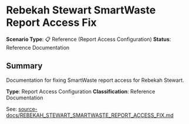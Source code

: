# Rebekah Stewart SmartWaste Report Access Fix

**Scenario Type**: 📋 Reference (Report Access Configuration)
**Status**: Reference Documentation

## Summary
Documentation for fixing SmartWaste report access for Rebekah Stewart.

**Type**: Report Access Configuration
**Classification**: Reference Documentation

See: [source-docs/REBEKAH_STEWART_SMARTWASTE_REPORT_ACCESS_FIX.md](source-docs/REBEKAH_STEWART_SMARTWASTE_REPORT_ACCESS_FIX.md)

